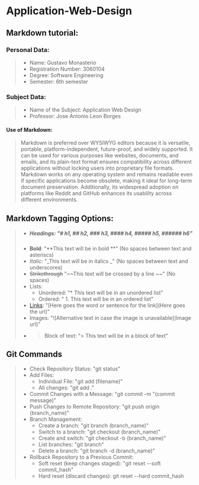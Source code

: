 # Application-Web-Design 

## **Markdown tutorial:**
### Personal Data:

> * Name: Gustavo Monasterio
> * Registration Number: 3060104
> * Degree: Software Engineering
> * Semester: 6th semester

### Subject Data:

> * Name of the Subject: Application Web Design
> * Professor: Jose Antonio Leon Borges

#### Use of Markdown:

> Markdown is preferred over WYSIWYG editors because it is versatile, portable, platform-independent, future-proof, and widely supported. It can be used for various purposes like websites, documents, and emails, and its plain-text format ensures compatibility across different applications without locking users into proprietary file formats. Markdown works on any operating system and remains readable even if specific applications become obsolete, making it ideal for long-term document preservation. Additionally, its widespread adoption on platforms like Reddit and GitHub enhances its usability across different environments.


## **Markdown Tagging Options:**

> * ##### Headings: "# h1, ## h2, ### h3, #### h4, ##### h5, ###### h6"
> * **Bold**: "**This text will be in bold **" (No spaces between text and asteriscs)
> * _Italic_: "_This text will be in italics _" (No spaces between text and underscores)
> * ~~Strikethrough~~ "~~This text will be crossed by a line ~~" (No spaces)
> * Lists:
>     * Unordered: "* This text will be in an unordered list"
>     * Ordered: " 1. This text will be in an ordered list"
>  * [Links](https://www.unbc.ca/sites/default/files/sections/web/links.pdf): "[Here goes the word or sentence for the link](Here goes the url)"
>  * Images: "![Alternative text in case the image is unavailable](Image url)"
>  * > Block of text: "> This text will be in a block of text"

## **Git Commands**

> * Check Repository Status: "git status"
> * Add Files:
>     * Individual File: "git add (filename)"
>     * All changes: "git add ."
> * Commit Changes with a Message: "git commit -m "(commit message)"
> * Push Changes to Remote Repository: "git push origin (branch_name)"
> * Branch Management:
>     * Create a branch: "git branch (branch_name)"
>     * Switch to a branch: "git checkout (branch_name)"
>     * Create and switch: "git checkout -b (branch_name)"
>     * List branches: "git branch"
>     * Delete a branch: "git branch -d (branch_name)"
> * Rollback Repository to a Previous Commit:
>     * Soft reset (keep changes staged): "git reset --soft commit_hash"
>     * Hard reset (discard changes): git reset --hard commit_hash

